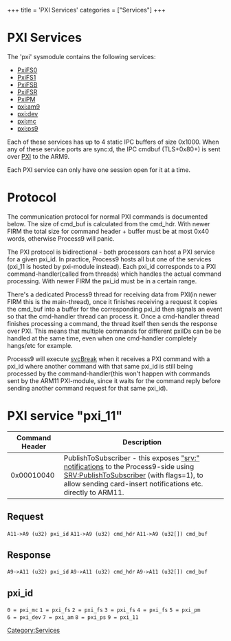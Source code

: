+++
title = 'PXI Services'
categories = ["Services"]
+++

# PXI Services

The 'pxi' sysmodule contains the following services:

- [PxiFS0](Filesystem_services_PXI "wikilink")
- [PxiFS1](Filesystem_services_PXI "wikilink")
- [PxiFSB](Filesystem_services_PXI "wikilink")
- [PxiFSR](Filesystem_services_PXI "wikilink")
- [PxiPM](Process_Manager_Services_PXI "wikilink")
- [pxi:am9](Application_Manager_Services_PXI "wikilink")
- [pxi:dev](Gamecard_Services_PXI "wikilink")
- [pxi:mc](Development_Services_PXI "wikilink")
- [pxi:ps9](Process_Services_PXI "wikilink")

Each of these services has up to 4 static IPC buffers of size 0x1000.
When any of these service ports are sync:d, the IPC cmdbuf (TLS+0x80+)
is sent over [PXI](PXI_Registers "wikilink") to the ARM9.

Each PXI service can only have one session open for it at a time.

# Protocol

The communication protocol for normal PXI commands is documented below.
The size of cmd_buf is calculated from the cmd_hdr. With newer FIRM the
total size for command header + buffer must be at most 0x40 words,
otherwise Process9 will panic.

The PXI protocol is bidirectional - both processors can host a PXI
service for a given pxi_id. In practice, Process9 hosts all but one of
the services (pxi_11 is hosted by pxi-module instead). Each pxi_id
corresponds to a PXI command-handler(called from threads) which handles
the actual command processing. With newer FIRM the pxi_id must be in a
certain range.

There's a dedicated Process9 thread for receiving data from PXI(in newer
FIRM this is the main-thread), once it finishes receiving a request it
copies the cmd_buf into a buffer for the corresponding pxi_id then
signals an event so that the cmd-handler thread can process it. Once a
cmd-handler thread finishes processing a command, the thread itself then
sends the response over PXI. This means that multiple commands for
different pxiIDs can be be handled at the same time, even when one
cmd-handler completely hangs/etc for example.

Process9 will execute [svcBreak](SVC "wikilink") when it receives a PXI
command with a pxi_id where another command with that same pxi_id is
still being processed by the command-handler(this won't happen with
commands sent by the ARM11 PXI-module, since it waits for the command
reply before sending another command request for that same pxi_id).

# PXI service "pxi_11"

| Command Header | Description                                                                                                                                                                                                                                                |
|----------------|------------------------------------------------------------------------------------------------------------------------------------------------------------------------------------------------------------------------------------------------------------|
| 0x00010040     | PublishToSubscriber - this exposes ["srv:" notifications](Services "wikilink") to the Process9-side using [SRV:PublishToSubscriber](SRV:PublishToSubscriber "wikilink") (with flags=1), to allow sending card-insert notifications etc. directly to ARM11. |

## Request

`A11->A9 (u32) pxi_id`
`A11->A9 (u32) cmd_hdr`
`A11->A9 (u32[]) cmd_buf`

## Response

`A9->A11 (u32) pxi_id`
`A9->A11 (u32) cmd_hdr`
`A9->A11 (u32[]) cmd_buf`

## pxi_id

`0 = pxi_mc`
`1 = pxi_fs`
`2 = pxi_fs`
`3 = pxi_fs`
`4 = pxi_fs`
`5 = pxi_pm`
`6 = pxi_dev`
`7 = pxi_am`
`8 = pxi_ps`
`9 = pxi_11`

[Category:Services](Category:Services "wikilink")